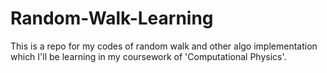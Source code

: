 # Random-Walk-Learning
This is a repo for my codes of random walk and other algo implementation which I'll be learning in my coursework of 'Computational Physics'.

